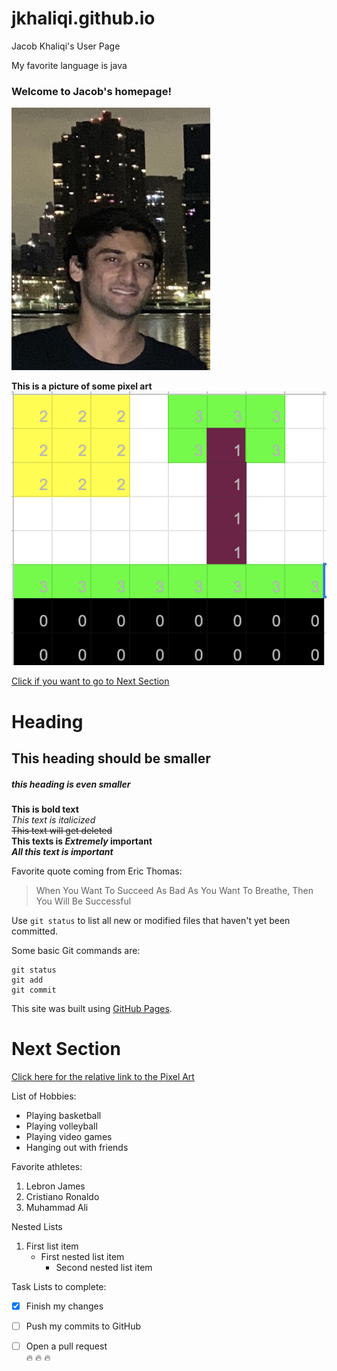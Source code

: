 # jkhaliqi.github.io

Jacob Khaliqi's User Page

My favorite language is java

### Welcome to Jacob's homepage! <br>
![picture](https://github.com/jkhaliqi/jkhaliqi.github.io/blob/main/picture.jpg)<br>


**This is a picture of some pixel art**<br>
![pixel art](Pixel_Art.png) <br>

[Click if you want to go to Next Section](#next-section)

# Heading
## This heading should be smaller
##### this heading is even smaller

**This is bold text** <br>
*This text is italicized* <br>
~~This text will get deleted~~ <br>
**This texts is *Extremely* important** <br>
***All this text is important*** <br>

Favorite quote coming from Eric Thomas:
> When You Want To Succeed As Bad As You Want To Breathe, Then You Will Be Successful

Use `git status` to list all new or modified files that haven't yet been committed.

Some basic Git commands are:
```
git status
git add
git commit
```

This site was built using [GitHub Pages](https://pages.github.com/).

# Next Section

[Click here for the relative link to the Pixel Art](Pixel_Art.png)

List of Hobbies:
- Playing basketball
- Playing volleyball
- Playing video games
- Hanging out with friends

Favorite athletes:
1. Lebron James
2. Cristiano Ronaldo
3. Muhammad Ali

Nested Lists

1. First list item
   - First nested list item
     - Second nested list item
     
 Task Lists to complete:    
- [x] Finish my changes
- [ ] Push my commits to GitHub
- [ ] Open a pull request <br>
:fire: :fire: :fire:










